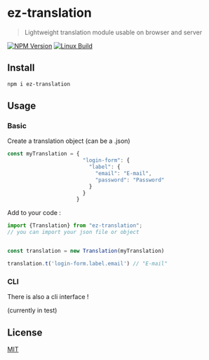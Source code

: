 # ez-translation

> Lightweight translation module usable on browser and server

[![NPM Version][npm-image]][npm-url]
[![Linux Build][travis-image]][travis-url]

## Install

```bash
npm i ez-translation
```

## Usage

### Basic

Create a translation object (can be a .json)

```js
const myTranslation = {
                        "login-form": {
                          "label": {
                            "email": "E-mail",
                            "password": "Password"
                          }
                        }
                      }
```

Add to your code :

```js
import {Translation} from "ez-translation";
// you can import your json file or object


const translation = new Translation(myTranslation)

translation.t('login-form.label.email') // "E-mail"
```

### CLI

There is also a cli interface !

(currently in test)



## License

[MIT](http://vjpr.mit-license.org)

[npm-image]: https://img.shields.io/npm/v/ez-translation
[npm-url]: https://www.npmjs.com/package/ez-translation
[travis-url]: https://travis-ci.org/github/RockDaFox/ez-translation
[travis-image]: https://travis-ci.org/RockDaFox/ez-translation.svg?branch=master
